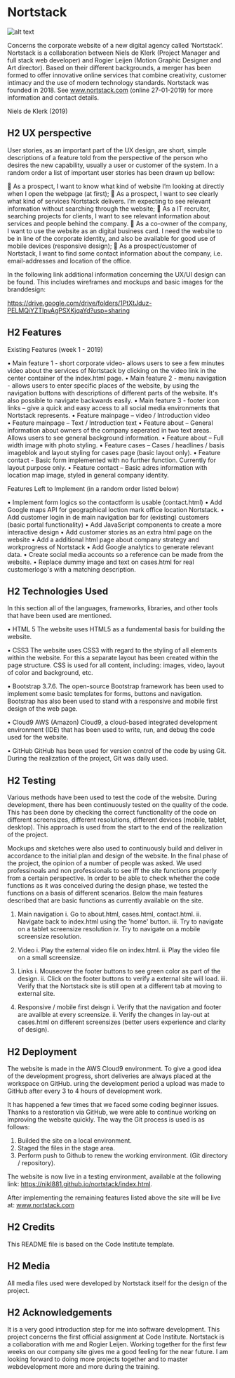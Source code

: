 # Nortstack 

![alt text](https://nikl881.github.io/nortstack/images/artboard_full.png "Logo Full 1")

Concerns the corporate website of a new digital agency called  ‘Nortstack’. Nortstack is a collaboration between Niels de Klerk (Project Manager and full stack web developer) and Rogier Leijen (Motion Graphic Designer and Art director). 
Based on their different backgrounds, a merger has been formed to offer innovative online services that combine creativity, customer intimacy and the use of modern technology standards. 
Nortstack was founded in 2018. See www.nortstack.com (online 27-01-2019) for more information and contact details. 

Niels de Klerk (2019) 

## H2 UX perspective 

User stories, as an important part of the UX design, are short, simple descriptions of a feature told from the perspective of the person who desires the new capability, 
usually a user or customer of the system. In a random order a list of important user stories has been drawn up bellow: 

	As a prospect, I want to know what kind of website I’m looking at directly when I open the webpage (at first); 
	As a prospect, I want to see clearly what kind of services Nortstack delivers. I’m expecting to see relevant information without searching through the website; 
	As a IT recruiter, searching projects for clients, I want to see relevant information about services and people behind the company. 
	As a co-owner of the company, I want to use the website as an digital business card. I need the website to be in line of the corporate identity, and also be available for good use of mobile devices (responsive design); 
	As a prospect/customer of Nortstack, I want to find some contact information about the company, i.e. email-addresses and location of the office.  

In the following link additional information concerning the UX/UI design can be found. This includes wireframes and mockups and basic images for the branddesign: 

https://drive.google.com/drive/folders/1PtXtJduz-PELMQiYZTIpvAgPSXKjqaYd?usp=sharing

## H2 Features

Existing Features (week 1 - 2019) 

•	Main feature 1 -  short corporate video- allows users to see a few minutes video about the services of Nortstack by clicking on the video link in the center container of the index.html page. 
•	Main feature 2 - menu navigation - allows users to enter specific places of the website, by using the navigation buttons with descriptions of different parts of the website. It's also possible to navigate backwards easily.
•	Main feature 3 - footer icon links – give a quick and easy access to all social media environments that Nortstack represents. 
•	Feature mainpage – video / Introduction video  
•	Feature mainpage – Text / Introduction text 
•	Feature about – General information about owners of the company seperated in two text areas. Allows users to see general  background information. 
•	Feature about – Full width image with photo styling. 
•	Feature cases –  Cases / headlines / basis imageblok and layout styling for cases page (basic layout only). 
•	Feature contact - Basic form implemented with no further function. Currently for layout purpose only. 
•	Feature contact – Basic adres information with location map image, styled in general company identity. 

Features Left to Implement (in a random order listed below)

•	Implement form logics so the contactform is usable (contact.html)
•	Add Google maps API for geographical loction mark office location Nortstack.
•	Add customer login in de main navigation bar for (existing) customers (basic portal functionality) 
•	Add JavaScript components to create a more interactive design 
•	Add customer stories as an extra html page on the website 
•	Add a additional html page about company strategy and workprogress of Nortstack
•	Add Google analytics to generate relevant data. 
• Create social media accounts so a reference can be made from the website. 
• Replace dummy image and text on cases.html for real customerlogo's with a matching description.  

## H2 Technologies Used

In this section all of the languages, frameworks, libraries, and other tools that have been used are mentioned. 

•	HTML 5
The website uses HTML5 as a fundamental basis for building the website.

•	CSS3
The website uses CSS3 with regard to the styling of all elements within the website. For this a separate layout has been created within the page structure. CSS is used for all content, including: images, video, layout of color and background, etc.

•	Bootstrap 3.7.6.
The open-source Bootstrap framework has been used to implement some basic templates for forms, buttons and navigation. Bootstrap has also been used to stand with a responsive and mobile first design of the web page.

•	Cloud9
AWS (Amazon) Cloud9, a cloud-based integrated development environment (IDE) that has been used to write, run, and debug the code used for the website. 

•	GitHub
GitHub has been used for version control of the code by using Git. During the realization of the project, Git was daily used.

## H2 Testing

Various methods have been used to test the code of the website. During development,
there has been continuously tested on the quality of the code. This has been done by checking the correct functionality of the code on different screensizes, different resolutions,
different devices (mobile, tablet, desktop). This approach is used from the start to the end of the realization of the project.

Mockups and sketches were also used to continuously build and deliver in accordance to the initial plan and design of the website.
In the final phase of the project, the opinion of a number of people was asked. We used professinoals and non professionals to see iff the site functions properly from a certain perspective. 
In order to be able to check whether the code functions as it was conceived during the design phase, we tested the functions on a basis of different scenarios.
Below the main features described that are basic functions as currently available on the site.

1. Main navigation
  i. Go to about.html, cases.html, contact.html. 
  ii. Navigate back to index.html using the 'home' button.
  iii. Try to navigate on a tablet screensize resolution
  iv. Try to navigate on a mobile screensize resolution. 
  
2. Video 
  i. Play the external video file on index.html. 
  ii. Play the video file on a small screensize. 
 
3. Links
  i. Mouseover the footer buttons to see green color as part of the design.
  ii. Click on the footer buttons to verify a external site will load.
  iii. Verify that the Nortstack site is still open at a different tab at moving to external site. 

4. Responsive / mobile first deisgn
  i. Verify that the navigation and footer are availble at every screensize.
  ii. Verify the changes in lay-out at cases.html on different screensizes (better users experience and clarity of design).

## H2 Deployment

The website is made in the AWS Cloud9 environment. To give a good idea of the development progress, short deliveries are always placed at the workspace on GitHub. 
uring the development period a upload was made to GitHub after every 3 to 4 hours of development work.

It has happened a few times that we faced some coding beginner issues. Thanks to a restoration via GitHub, we were able to continue working on improving the website quickly. 
The way the Git process is used is as follows:

1. Builded the site on a local environment.
2. Staged the files in the stage area.
3. Perform push to Github to renew the working environment. (Git directory / repository).

The website is now live in a testing environment, available at the following link: https://nikl881.github.io/nortstack/index.html. 

After implementing the remaining features listed above the site will be live at: www.nortstack.com


## H2 Credits

This README file is based on the Code Institute template.

## H2 Media

All media files used were developed by Nortstack itself for the design of the project. 

## H2 Acknowledgements

It is a very good introduction step for me into software development. 
This project concerns the first official assignment at Code Institute. 
Nortstack is a collaboration with me and Rogier Leijen. 
Working together for the first few weeks on our company site gives me a good feeling for the near future. 
I am looking forward to doing more projects together and to master webdevelopment more and more during the training. 
